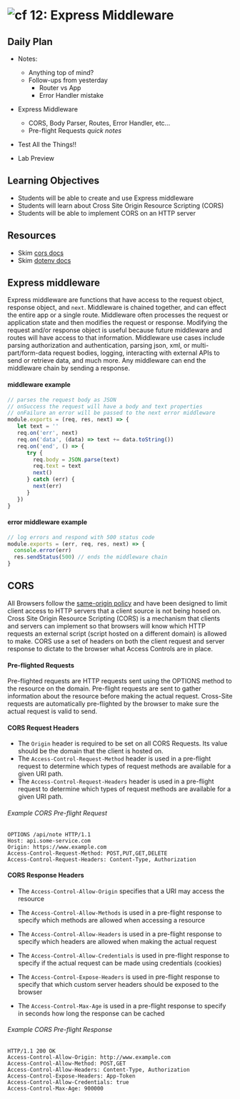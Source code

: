 ![cf](http://i.imgur.com/7v5ASc8.png) 12: Express Middleware
===

## Daily Plan
- Notes:
    - Anything top of mind?
    - Follow-ups from yesterday
      - Router vs App
      - Error Handler mistake

- Express Middleware
    - CORS, Body Parser, Routes, Error Handler, etc...
    - Pre-flight Requests _quick notes_
- Test All the Things!!
- Lab Preview


## Learning Objectives
* Students will be able to create and use Express middleware
* Students will learn about Cross Site Origin Resource Scripting (CORS)
* Students will be able to implement CORS on an HTTP server

## Resources
* Skim [cors docs](https://github.com/expressjs/cors)
* Skim [dotenv docs](https://github.com/motdotla/dotenv)

## Express middleware
Express middleware are functions that have access to the request object, response object, and `next`. Middleware is chained together, and can effect the entire app or a single route. Middleware often processes the request or application state and then modifies the request or response. Modifying the request and/or response object is useful because future middleware and routes will have access to that information. Middleware use cases include parsing authorization and authentication, parsing json, xml, or multi-part/form-data request bodies, logging, interacting with external APIs to send or retrieve data, and much more. Any middleware can end the middleware chain by sending a response.

#### middleware example
``` javascript
// parses the request body as JSON
// onSuccess the request will have a body and text properties
// onFailure an error will be passed to the next error middleware
module.exports = (req, res, next) => {
   let text = ''
   req.on('err', next)
   req.on('data', (data) => text += data.toString())
   req.on('end', () => {
      try {
        req.body = JSON.parse(text)
        req.text = text
        next()
      } catch (err) {
        next(err)
      }
   })
}
```

#### error middleware example
``` javascript
// log errors and respond with 500 status code
module.exports = (err, req, res, next) => {
  console.error(err)
  res.sendStatus(500) // ends the middleware chain
}
```

## CORS
All Browsers follow the [same-origin policy](https://en.wikipedia.org/wiki/Same-origin_policy) and have been designed to limit client access to HTTP servers that a client source is not being hosed on. Cross Site Origin Resource Scripting (CORS) is a mechanism that clients and servers can implement so that browsers will know which HTTP requests an external script (script hosted on a different domain) is allowed to make. CORS use a set of headers on both the client request and server response to dictate to the browser what Access Controls are in place.

#### Pre-flighted Requests
Pre-flighted requests are HTTP requests sent using the OPTIONS method to the resource on the domain. Pre-flight requests are sent to gather information about the resource before making the actual request. Cross-Site requests are automatically pre-flighted by the browser to make sure the actual request is valid to send.

#### CORS Request Headers
* The `Origin` header is required to be set on all CORS Requests. Its value should be the domain that the client is hosted on.
* The `Access-Control-Request-Method` header is used in a pre-flight request to determine which types of request methods are available for a given URI path.
* The `Access-Control-Request-Headers` header is used in a pre-flight request to determine which types of request methods are available for a given URI path.

###### Example CORS Pre-flight Request
```
OPTIONS /api/note HTTP/1.1
Host: api.some-service.com
Origin: https://www.example.com
Access-Control-Request-Method: POST,PUT,GET,DELETE
Access-Control-Request-Headers: Content-Type, Authorization
```

#### CORS Response Headers
* The `Access-Control-Allow-Origin` specifies that a URI may access the resource
* The `Access-Control-Allow-Methods` is used in a pre-flight response to specify which methods are allowed when accessing a resource
* The `Access-Control-Allow-Headers` is used in a pre-flight response to specify which headers are allowed when making the actual request

* The `Access-Control-Allow-Credentials` is used in pre-flight response to specify if the actual request can be made using credentials (cookies)
* The `Access-Control-Expose-Headers` is used in pre-flight response to specify that which custom server headers should be exposed to the browser
* The `Access-Control-Max-Age` is used in a pre-flight response to specify in seconds how long the response can be cached

###### Example CORS Pre-flight Response
```
HTTP/1.1 200 OK
Access-Control-Allow-Origin: http://www.example.com
Access-Control-Allow-Method: POST,GET
Access-Control-Allow-Headers: Content-Type, Authorization
Access-Control-Expose-Headers: App-Token
Access-Control-Allow-Credentials: true
Access-Control-Max-Age: 900000
```
